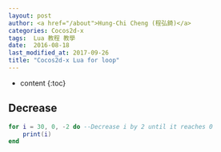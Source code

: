 ```yaml
---
layout: post
author: <a href="/about">Hung-Chi Cheng (程弘錡)</a>
categories: Cocos2d-x
tags:  Lua 教程 教學 
date:  2016-08-18
last_modified_at: 2017-09-26
title: "Cocos2d-x Lua for loop"
---
```

<!--                Title 的建議最大長度                   -->

* content
{:toc}


## Decrease
```lua
for i = 30, 0, -2 do --Decrease i by 2 until it reaches 0
	print(i)
end
```